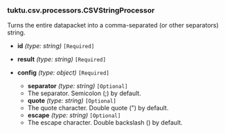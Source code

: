 ### tuktu.csv.processors.CSVStringProcessor
Turns the entire datapacket into a comma-separated (or other separators) string.

  * **id** *(type: string)* `[Required]`

  * **result** *(type: string)* `[Required]`

  * **config** *(type: object)* `[Required]`

    * **separator** *(type: string)* `[Optional]`
    - The separator. Semicolon (;) by default.
 
    * **quote** *(type: string)* `[Optional]`
    - The quote character. Double quote (") by default.
 
    * **escape** *(type: string)* `[Optional]`
    - The escape character. Double backslash (\) by default.
 

